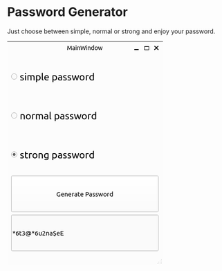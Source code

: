 
# Password Generator

Just choose between simple, normal or strong and enjoy your password.

![Screen Shot](screenshot.png)


